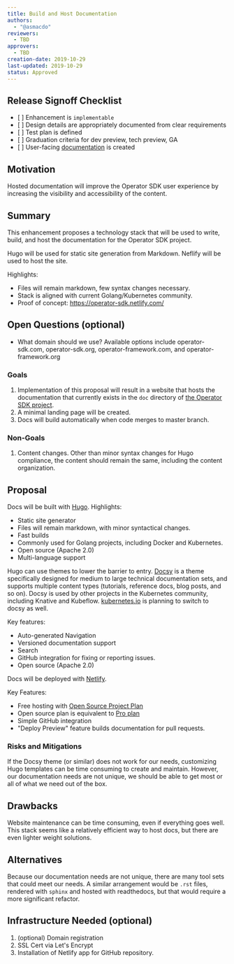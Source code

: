 ```yaml
---
title: Build and Host Documentation
authors:
  - "@asmacdo"
reviewers:
  - TBD
approvers:
  - TBD
creation-date: 2019-10-29
last-updated: 2019-10-29
status: Approved
---
```


## Release Signoff Checklist

- \[ \] Enhancement is `implementable`
- \[ \] Design details are appropriately documented from clear requirements
- \[ \] Test plan is defined
- \[ \] Graduation criteria for dev preview, tech preview, GA
- \[ \] User-facing [documentation][operator-sdk-docs] is created

## Motivation

Hosted documentation will improve the Operator SDK user experience by
increasing the visibility and accessibility of the content. 

## Summary

This enhancement proposes a technology stack that will be used to write,
build, and host the documentation for the Operator SDK project.

Hugo will be used for static site generation from Markdown. Neflify will
be used to host the site. 

Highlights:

  - Files will remain markdown, few syntax changes necessary.
  - Stack is aligned with current Golang/Kubernetes community.
  - Proof of concept: https://operator-sdk.netlify.com/

## Open Questions (optional)

- What domain should we use? Available options include operator-sdk.com,
  operator-sdk.org, operator-framework.com, and operator-framework.org

### Goals

1. Implementation of this proposal will result in a website that hosts
   the documentation that currently exists in the `doc` directory of
   [the Operator SDK
   project](https://github.com/operator-framework/operator-sdk/). 
1. A minimal landing page will be created.
1. Docs will build automatically when code merges to master branch.

### Non-Goals

1. Content changes. Other than minor syntax changes for Hugo compliance,
   the content should remain the same, including the content
   organization.

## Proposal

Docs will be built with [Hugo](https://gohugo.io/). Highlights:
 - Static site generator
 - Files will remain markdown, with minor syntactical changes.
 - Fast builds
 - Commonly used for Golang projects, including Docker and Kubernetes. 
 - Open source (Apache 2.0)
 - Multi-language support

Hugo can use themes to lower the barrier to entry.
[Docsy](https://github.com/google/docsy) is a theme specifically
designed for medium to large technical documentation sets, and supports
multiple content types (tutorials, reference docs, blog posts, and so
on). Docsy is used by other projects in the Kubernetes community,
including Knative and Kubeflow.
[kubernetes.io](https://github.com/kubernetes/website) is planning to
switch to docsy as well.

Key features:
 - Auto-generated Navigation
 - Versioned documentation support
 - Search
 - GitHub integration for fixing or reporting issues.
 - Open source (Apache 2.0)

Docs will be deployed with [Netlify](https://www.netlify.com/).

Key Features:
  - Free hosting with [Open Source Project
      Plan](https://www.netlify.com/legal/open-source-policy/)
  - Open source plan is equivalent to [Pro
      plan](https://www.netlify.com/pricing/#teams)
  - Simple GitHub integration
  - "Deploy Preview" feature builds documentation for pull requests.

### Risks and Mitigations

If the Docsy theme (or similar) does not work for our needs, customizing
Hugo templates can be time consuming to create and maintain. However,
our documentation needs are not unique, we should be able to get most or
all of what we need out of the box.

## Drawbacks

Website maintenance can be time consuming, even if everything goes
well. This stack seems like a relatively efficient way to host docs, but
there are even lighter weight solutions.

## Alternatives

Because our documentation needs are not unique, there are many tool sets
that could meet our needs. A similar arrangement would be `.rst` files,
rendered with `sphinx` and hosted with readthedocs, but that would
require a more significant refactor.

## Infrastructure Needed (optional)

1. (optional) Domain registration
1. SSL Cert via Let's Encrypt
1. Installation of Netlify app for GitHub repository.

[operator-sdk-docs]:  ../../
